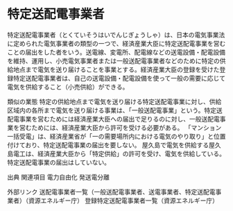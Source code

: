 # 特定送配電事業者

特定送配電事業者（とくていそうはいでんじぎょうしゃ）は、日本の電気事業法に定められた電気事業者の類型の一つで、経済産業大臣に特定送配電事業を営むことの届出をした者をいう。送電線、変電所、配電線などの送電設備・配電設備を維持、運用し、小売電気事業者または一般送配電事業者などのために特定の供給地点まで電気を送り届けることを事業とする。経済産業大臣の登録を受けた登録特定送配電事業者は、自己の送電設備・配電設備を使って一般の需要に応じて電気を供給すること（小売供給）ができる。

類似の業態
特定の供給地点まで電気を送り届ける特定送配電事業に対し、供給区域内の各所まで電気を送り届ける事業は、「一般送配電事業」という。特定送配電事業を営むためには経済産業大臣への届出で足りるのに対し、一般送配電事業を営むためには、経済産業大臣から許可を受ける必要がある。
「マンション一括受電」は、経済産業省が「一の需要場所内における電気のやり取り」と位置付けており、特定送配電事業の届出を要しない。
屋久島で電気を供給する屋久島電工は、経済産業大臣から「特定供給」の許可を受け、電気を供給している。特定送配電事業の届出はしていない。

出典
関連項目
電力自由化
発送電分離

外部リンク
送配電事業者一覧（一般送配電事業者、送電事業者、特定送配電事業者）（資源エネルギー庁）
登録特定送配電事業者一覧（資源エネルギー庁）
